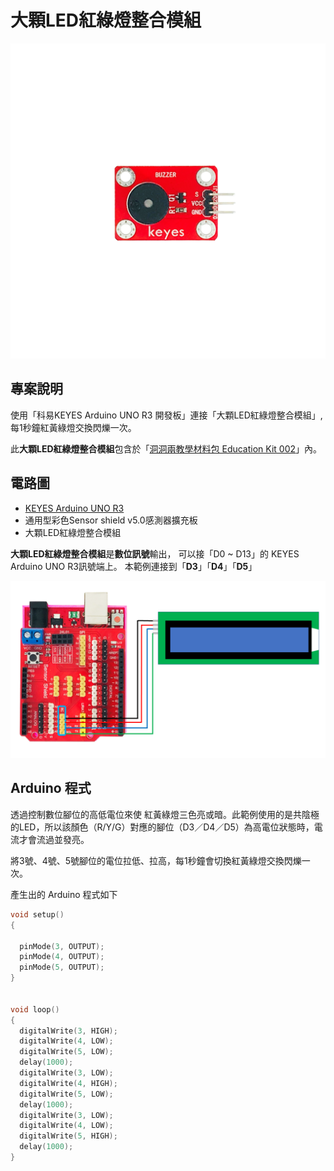 # 大顆LED紅綠燈整合模組

![](../../.gitbook/assets/01%20%284%29.png)

## 專案說明

使用「科易KEYES Arduino UNO R3 開發板」連接「大顆LED紅綠燈整合模組」, 每1秒鐘紅黃綠燈交換閃爍一次。

此**大顆LED紅綠燈整合模組**包含於「[洞洞兩教學材料包 Education Kit 002](https://www.robotkingdom.com.tw/product/rk-education-kit-002/)」內。

## 電路圖

* [KEYES Arduino UNO R3](https://www.robotkingdom.com.tw/product/keyes-uno-r3/) 
* 通用型彩色Sensor shield v5.0感測器擴充板
* 大顆LED紅綠燈整合模組

**大顆LED紅綠燈整合模組**是**數位訊號**輸出， 可以接「D0 ~ D13」的 KEYES Arduino UNO R3訊號端上。 本範例連接到「**D3**」「**D4**」「**D5**」

![](../../.gitbook/assets/02%20%2814%29.png)

## Arduino 程式

透過控制數位腳位的高低電位來使 紅黃綠燈三色亮或暗。此範例使用的是共陰極的LED，所以該顏色（R/Y/G）對應的腳位（D3／D4／D5）為高電位狀態時，電流才會流過並發亮。

將3號、4號、5號腳位的電位拉低、拉高，每1秒鐘會切換紅黃綠燈交換閃爍一次。

產生出的 Arduino 程式如下

```c
void setup()
{

  pinMode(3, OUTPUT);
  pinMode(4, OUTPUT);
  pinMode(5, OUTPUT);
}


void loop()
{
  digitalWrite(3, HIGH);
  digitalWrite(4, LOW);
  digitalWrite(5, LOW);
  delay(1000);
  digitalWrite(3, LOW);
  digitalWrite(4, HIGH);
  digitalWrite(5, LOW);
  delay(1000);
  digitalWrite(3, LOW);
  digitalWrite(4, LOW);
  digitalWrite(5, HIGH);
  delay(1000);
}

```






